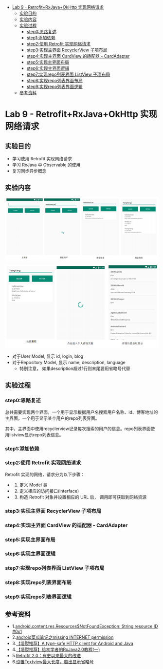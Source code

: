 - [Lab 9 - Retrofit+RxJava+OkHttp 实现网络请求](#lab-9---retrofitrxjavaokhttp-%E5%AE%9E%E7%8E%B0%E7%BD%91%E7%BB%9C%E8%AF%B7%E6%B1%82)
    - [实验目的](#%E5%AE%9E%E9%AA%8C%E7%9B%AE%E7%9A%84)
    - [实验内容](#%E5%AE%9E%E9%AA%8C%E5%86%85%E5%AE%B9)
    - [实验过程](#%E5%AE%9E%E9%AA%8C%E8%BF%87%E7%A8%8B)
        - [step0:思路复述](#step0%E6%80%9D%E8%B7%AF%E5%A4%8D%E8%BF%B0)
        - [step1:添加依赖](#step1%E6%B7%BB%E5%8A%A0%E4%BE%9D%E8%B5%96)
        - [step2:使用 Retrofit 实现网络请求](#step2%E4%BD%BF%E7%94%A8-retrofit-%E5%AE%9E%E7%8E%B0%E7%BD%91%E7%BB%9C%E8%AF%B7%E6%B1%82)
        - [step3:实现主界面 RecyclerView 子项布局](#step3%E5%AE%9E%E7%8E%B0%E4%B8%BB%E7%95%8C%E9%9D%A2-recyclerview-%E5%AD%90%E9%A1%B9%E5%B8%83%E5%B1%80)
        - [step4:实现主界面 CardView 的适配器 - CardAdapter](#step4%E5%AE%9E%E7%8E%B0%E4%B8%BB%E7%95%8C%E9%9D%A2-cardview-%E7%9A%84%E9%80%82%E9%85%8D%E5%99%A8---cardadapter)
        - [step5:实现主界面布局](#step5%E5%AE%9E%E7%8E%B0%E4%B8%BB%E7%95%8C%E9%9D%A2%E5%B8%83%E5%B1%80)
        - [step6:实现主界面逻辑](#step6%E5%AE%9E%E7%8E%B0%E4%B8%BB%E7%95%8C%E9%9D%A2%E9%80%BB%E8%BE%91)
        - [step7:实现repo列表界面 ListView 子项布局](#step7%E5%AE%9E%E7%8E%B0repo%E5%88%97%E8%A1%A8%E7%95%8C%E9%9D%A2-listview-%E5%AD%90%E9%A1%B9%E5%B8%83%E5%B1%80)
        - [step8:实现repo列表界面布局](#step8%E5%AE%9E%E7%8E%B0repo%E5%88%97%E8%A1%A8%E7%95%8C%E9%9D%A2%E5%B8%83%E5%B1%80)
        - [step9:实现repo列表界面逻辑](#step9%E5%AE%9E%E7%8E%B0repo%E5%88%97%E8%A1%A8%E7%95%8C%E9%9D%A2%E9%80%BB%E8%BE%91)
    - [参考资料](#%E5%8F%82%E8%80%83%E8%B5%84%E6%96%99)

# Lab 9 - Retrofit+RxJava+OkHttp 实现网络请求

## 实验目的

* 学习使用 Retrofit 实现网络请求
* 学习 RxJava 中 Observable 的使用
* 复习同步异步概念

## 实验内容 

![](./images/1.png)

![](./images/2.png)

- 对于User Model, 显示 id, login, blog
- 对于Repository Model, 显示 name, description, language
    - 特别注意， 如果description超过1行则末尾要用省略号代替

## 实验过程

### step0:思路复述

总共需要实现两个界面，一个用于显示根据用户名搜索用户名称、id、博客地址的主界面，一个用于显示某个用户的repo列表界面。

其中，主界面中使用recyclerview记录每次搜索的用户的信息。repo列表界面使用listview显示repo列表信息。

### step1:添加依赖

### step2:使用 Retrofit 实现网络请求

Retrofit 实现的网络，请求分为以下步骤：

* 1. 定义 Model 类
* 2. 定义相应的访问接口(interface)
* 3. 构造 Retrofit 对象并设置相应的 URL 后， 调用即可获取到网络资源

### step3:实现主界面 RecyclerView 子项布局

### step4:实现主界面 CardView 的适配器 - CardAdapter

### step5:实现主界面布局

### step6:实现主界面逻辑

### step7:实现repo列表界面 ListView 子项布局

### step8:实现repo列表界面布局

### step9:实现repo列表界面逻辑

## 参考资料

- 1.[android.content.res.Resources$NotFoundException: String resource ID #0x1][1]
- 2.[android菜瓜笔记之missing INTERNET permission][2]
- 3.[【墙裂推荐】A type-safe HTTP client for Android and Java][3]
- 4.[【墙裂推荐】给初学者的RxJava2.0教程(一)][4]
- 5.[Retrofit 2.0：有史以来最大的改进][5]
- 6.[设置Textview最大长度，超出显示省略号][6]

[1]:http://blog.csdn.net/weizi4332/article/details/21345371
[2]:http://blog.csdn.net/hack8/article/details/28038541
[3]:https://square.github.io/retrofit/
[4]:https://juejin.im/post/5848d96761ff4b0058c9d3dc
[5]:http://www.jcodecraeer.com/a/anzhuokaifa/androidkaifa/2015/0915/3460.html
[6]:http://blog.csdn.net/lonewolf521125/article/details/45481157



